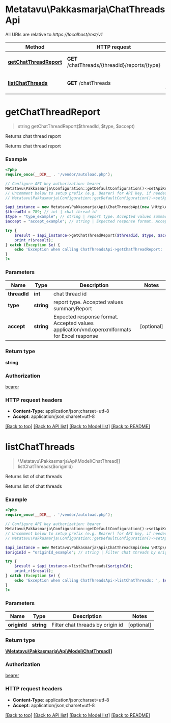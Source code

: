 # Metatavu\Pakkasmarja\ChatThreadsApi

All URIs are relative to *https://localhost/rest/v1*

Method | HTTP request | Description
------------- | ------------- | -------------
[**getChatThreadReport**](ChatThreadsApi.md#getChatThreadReport) | **GET** /chatThreads/{threadId}/reports/{type} | Returns chat thread report
[**listChatThreads**](ChatThreadsApi.md#listChatThreads) | **GET** /chatThreads | Returns list of chat threads


# **getChatThreadReport**
> string getChatThreadReport($threadId, $type, $accept)

Returns chat thread report

Returns chat thread report

### Example
```php
<?php
require_once(__DIR__ . '/vendor/autoload.php');

// Configure API key authorization: bearer
Metatavu\Pakkasmarja\Configuration::getDefaultConfiguration()->setApiKey('Authorization', 'YOUR_API_KEY');
// Uncomment below to setup prefix (e.g. Bearer) for API key, if needed
// Metatavu\Pakkasmarja\Configuration::getDefaultConfiguration()->setApiKeyPrefix('Authorization', 'Bearer');

$api_instance = new Metatavu\Pakkasmarja\Api\ChatThreadsApi(new \Http\Adapter\Guzzle6\Client());
$threadId = 789; // int | chat thread id
$type = "type_example"; // string | report type. Accepted values summaryReport
$accept = "accept_example"; // string | Expected response format. Accepted values application/vnd.openxmlformats for Excel response

try {
    $result = $api_instance->getChatThreadReport($threadId, $type, $accept);
    print_r($result);
} catch (Exception $e) {
    echo 'Exception when calling ChatThreadsApi->getChatThreadReport: ', $e->getMessage(), PHP_EOL;
}
?>
```

### Parameters

Name | Type | Description  | Notes
------------- | ------------- | ------------- | -------------
 **threadId** | **int**| chat thread id |
 **type** | **string**| report type. Accepted values summaryReport |
 **accept** | **string**| Expected response format. Accepted values application/vnd.openxmlformats for Excel response | [optional]

### Return type

**string**

### Authorization

[bearer](../../README.md#bearer)

### HTTP request headers

 - **Content-Type**: application/json;charset=utf-8
 - **Accept**: application/json;charset=utf-8

[[Back to top]](#) [[Back to API list]](../../README.md#documentation-for-api-endpoints) [[Back to Model list]](../../README.md#documentation-for-models) [[Back to README]](../../README.md)

# **listChatThreads**
> \Metatavu\Pakkasmarja\Api\Model\ChatThread[] listChatThreads($originId)

Returns list of chat threads

Returns list of chat threads

### Example
```php
<?php
require_once(__DIR__ . '/vendor/autoload.php');

// Configure API key authorization: bearer
Metatavu\Pakkasmarja\Configuration::getDefaultConfiguration()->setApiKey('Authorization', 'YOUR_API_KEY');
// Uncomment below to setup prefix (e.g. Bearer) for API key, if needed
// Metatavu\Pakkasmarja\Configuration::getDefaultConfiguration()->setApiKeyPrefix('Authorization', 'Bearer');

$api_instance = new Metatavu\Pakkasmarja\Api\ChatThreadsApi(new \Http\Adapter\Guzzle6\Client());
$originId = "originId_example"; // string | Filter chat threads by origin id

try {
    $result = $api_instance->listChatThreads($originId);
    print_r($result);
} catch (Exception $e) {
    echo 'Exception when calling ChatThreadsApi->listChatThreads: ', $e->getMessage(), PHP_EOL;
}
?>
```

### Parameters

Name | Type | Description  | Notes
------------- | ------------- | ------------- | -------------
 **originId** | **string**| Filter chat threads by origin id | [optional]

### Return type

[**\Metatavu\Pakkasmarja\Api\Model\ChatThread[]**](../Model/ChatThread.md)

### Authorization

[bearer](../../README.md#bearer)

### HTTP request headers

 - **Content-Type**: application/json;charset=utf-8
 - **Accept**: application/json;charset=utf-8

[[Back to top]](#) [[Back to API list]](../../README.md#documentation-for-api-endpoints) [[Back to Model list]](../../README.md#documentation-for-models) [[Back to README]](../../README.md)

